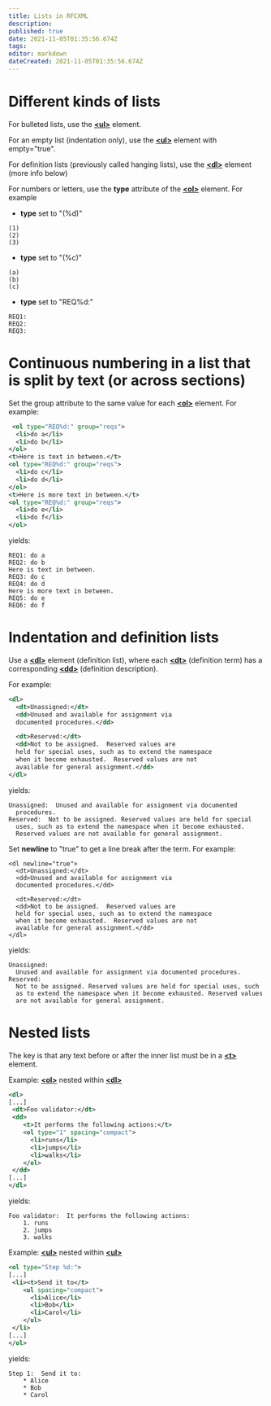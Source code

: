 ```yaml
---
title: Lists in RFCXML
description: 
published: true
date: 2021-11-05T01:35:56.674Z
tags: 
editor: markdown
dateCreated: 2021-11-05T01:35:56.674Z
---
```


# Different kinds of lists

For bulleted lists, use the [**\<ul\>**](/rfcxml-vocabulary#ul) element.

For an empty list (indentation only), use the [**\<ul\>**](/rfcxml-vocabulary#ul) element with empty="true".

For definition lists (previously called hanging lists), use the [**\<dl\>**](/rfcxml-vocabulary#dl) element (more info below)

For numbers or letters, use the **type** attribute of the [**\<ol\>**](/rfcxml-vocabulary#ol) element.  For example

* **type** set to "(%d)" 
```
(1)
(2)
(3)
```
* **type** set to "(%c)"
```
(a)
(b)
(c)
```
* **type** set to "REQ%d:"
```
REQ1:
REQ2:
REQ3:
```

# Continuous numbering in a list that is split by text (or across sections)

Set the group attribute to the same value for each [**\<ol\>**](/rfcxml-vocabulary#ol) element. For example:
```xml
 <ol type="REQ%d:" group="reqs">
  <li>do a</li>
  <li>do b</li>
</ol>
<t>Here is text in between.</t>
<ol type="REQ%d:" group="reqs">
  <li>do c</li>
  <li>do d</li>
</ol>
<t>Here is more text in between.</t>
<ol type="REQ%d:" group="reqs">
  <li>do e</li>
  <li>do f</li>
</ol>
```
yields:
```
REQ1: do a
REQ2: do b
Here is text in between.
REQ3: do c
REQ4: do d
Here is more text in between.
REQ5: do e
REQ6: do f
```
# Indentation and definition lists

Use a [**\<dl\>**](/rfcxml-vocabulary#dl) element (definition list), where each [**\<dt\>**](/rfcxml-vocabulary#dt) (definition term) has a corresponding [**\<dd\>**](/rfcxml-vocabulary#dd) (definition description).

For example:
```xml
<dl>
  <dt>Unassigned:</dt>
  <dd>Unused and available for assignment via
  documented procedures.</dd>

  <dt>Reserved:</dt>
  <dd>Not to be assigned.  Reserved values are
  held for special uses, such as to extend the namespace
  when it become exhausted.  Reserved values are not
  available for general assignment.</dd>
</dl>
```
yields:
```
Unassigned:  Unused and available for assignment via documented 
  procedures.
Reserved:  Not to be assigned. Reserved values are held for special 
  uses, such as to extend the namespace when it become exhausted. 
  Reserved values are not available for general assignment.
```
Set **newline** to "true" to get a line break after the term. For example:
```
<dl newline="true">
  <dt>Unassigned:</dt>
  <dd>Unused and available for assignment via
  documented procedures.</dd>

  <dt>Reserved:</dt>
  <dd>Not to be assigned.  Reserved values are
  held for special uses, such as to extend the namespace
  when it become exhausted.  Reserved values are not
  available for general assignment.</dd>
</dl>
```
yields:
```
Unassigned:
  Unused and available for assignment via documented procedures.
Reserved:
  Not to be assigned. Reserved values are held for special uses, such 
  as to extend the namespace when it become exhausted. Reserved values 
  are not available for general assignment.
```
# Nested lists

The key is that any text before or after the inner list must be in a [**\<t\>**](/rfcxml-vocabulary#t) element.

Example: [**\<ol\>**](/rfcxml-vocabulary#ol) nested within [**\<dl\>**](/rfcxml-vocabulary#dl)
```xml
<dl>
[...]
 <dt>Foo validator:</dt>
 <dd>
    <t>It performs the following actions:</t>
    <ol type="1" spacing="compact">
      <li>runs</li>
      <li>jumps</li>
      <li>walks</li>
    </ol>
 </dd>
[...]
</dl>
```
yields:
```
Foo validator:  It performs the following actions:
    1. runs
    2. jumps
    3. walks
```
Example: [**\<ul\>**](/rfcxml-vocabulary#ol) nested within [**\<ul\>**](/rfcxml-vocabulary#ul)
```xml
<ol type="Step %d:">
[...]
 <li><t>Send it to</t>
    <ul spacing="compact">
      <li>Alice</li>
      <li>Bob</li>
      <li>Carol</li>
    </ul>
 </li>
[...]
</ol>
```
yields:
```
Step 1:  Send it to:
    * Alice
    * Bob
    * Carol
```